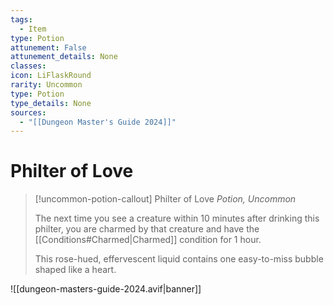 ```yaml
---
tags:
  - Item
type: Potion
attunement: False
attunement_details: None
classes:
icon: LiFlaskRound
rarity: Uncommon
type: Potion
type_details: None
sources: 
  - "[[Dungeon Master's Guide 2024]]"
---
```

# Philter of Love
>[!uncommon-potion-callout] Philter of Love
>_Potion, Uncommon_
>
>The next time you see a creature within 10 minutes after drinking this philter, you are charmed by that creature and have the [[Conditions#Charmed\|Charmed]] condition for 1 hour.
>
>This rose-hued, effervescent liquid contains one easy-to-miss bubble shaped like a heart.
>


![[dungeon-masters-guide-2024.avif|banner]]